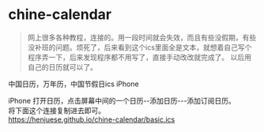 # chine-calendar
> 网上很多各种教程，连接的。用一段时间就会失效，而且有些没假期，有些没补班的问题。烦死了，后来看到这个ics里面全是文本，就想着自己写个程序弄一下，后来发现程序都不用写了，直接手动改改就完成了。
以后用自己的日历就可以了。

中国日历，万年历，中国节假日ics iPhone


iPhone 打开日历，点击屏幕中间的一个日历--添加日历---添加订阅日历。  
将下面这个连接复制进去即可。  
https://henjuese.github.io/chine-calendar/basic.ics

